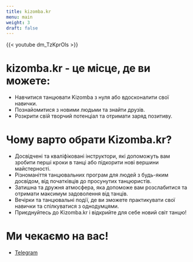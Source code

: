 ```yaml
---
title: kizomba.kr
menu: main
weight: 3
draft: false
---
```


{{< youtube dm_TzKprOls >}}

# kizomba.kr - це місце, де ви можете:

- Навчитися танцювати Kizomba з нуля або вдосконалити свої навички.
- Познайомитися з новими людьми та знайти друзів.
- Розкрити свій творчий потенціал та отримати заряд позитиву.

# Чому варто обрати Kizomba.kr?

- Досвідчені та кваліфіковані інструктори, які допоможуть вам зробити перші кроки в танці або підкорити нові вершини майстерності.
- Різноманіття танцювальних програм для людей з будь-яким досвідом, від початківців до просунутих танцюристів.
- Затишна та дружня атмосфера, яка допоможе вам розслабитися та отримати максимум задоволення від танців.
- Вечірки та танцювальні події, де ви зможете практикувати свої навички та спілкуватися з однодумцями.
- Приєднуйтесь до Kizomba.kr і відкрийте для себе новий світ танцю!

# Ми чекаємо на вас!

- [Telegram](+2nhs7UfbuVwxYjBi)
